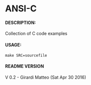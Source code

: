 # ANSI-C
#### DESCRIPTION:
Collection of C code examples
#### USAGE:
	make SRC=sourcefile
#### README VERSION
V 0.2 - Girardi Matteo (Sat Apr 30 2016)
